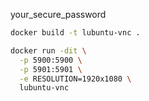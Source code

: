 your_secure_password
```bash
docker build -t lubuntu-vnc .

docker run -dit \
  -p 5900:5900 \
  -p 5901:5901 \
  -e RESOLUTION=1920x1080 \
  lubuntu-vnc
```